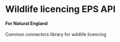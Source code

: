 # Wildlife licencing EPS API

#### For Natural England

Common connectors library for wildlife licencing

